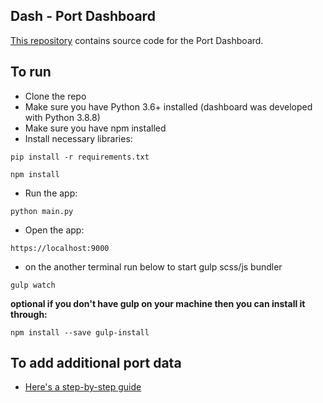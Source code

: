 ## Dash - Port Dashboard

[This repository](https://github.com/Appsilon/dash-port-dashboard) contains source code for the Port Dashboard.

## To run
- Clone the repo
- Make sure you have Python 3.6+ installed (dashboard was developed with Python 3.8.8)
- Make sure you have npm installed
- Install necessary libraries: 
```
pip install -r requirements.txt
```
```
npm install
```
- Run the app:
```
python main.py
```
- Open the app: 
```
https://localhost:9000
```
- on the another terminal run below to start gulp scss/js bundler
```
gulp watch
```
__optional if you don't have gulp on your machine then you can install it through:__
```
npm install --save gulp-install
```

## To add additional port data
- [Here's a step-by-step guide](add_data.md)
